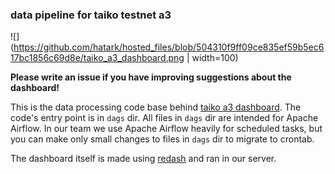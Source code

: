 ### data pipeline for taiko testnet a3

![](https://github.com/hatark/hosted_files/blob/504310f9ff09ce835ef59b5ec617bc1856c69d8e/taiko_a3_dashboard.png | width=100)

**Please write an issue if you have improving suggestions about the dashboard!**

This is the data processing code base behind [taiko a3 dashboard](https://data.zkpool.io/public/dashboards/Aebs8y0nZ9w20wokJeFlIjWsi9DQcTVOzmBDpQXe?org_slug=default). The code's entry point is in `dags` dir. All files in `dags` dir are intended for Apache Airflow. In our team we use Apache Airflow heavily for scheduled tasks, but you can make only small changes to files in `dags` dir to migrate to crontab.

The dashboard itself is made using [redash](https://github.com/getredash/redash) and ran in our server.